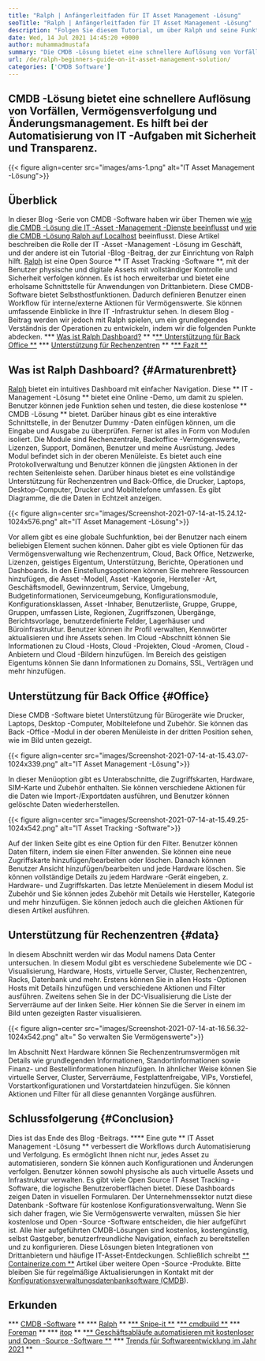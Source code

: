 ```yaml
---
title: "Ralph | Anfängerleitfaden für IT Asset Management -Lösung" 
seoTitle: "Ralph | Anfängerleitfaden für IT Asset Management -Lösung" 
description: "Folgen Sie diesem Tutorial, um über Ralph und seine Funktionen zu wissen. Ralph ist eine Open -Source -IT -Asset -Management -Lösung, die REST -API, Asset Tracking und mehr bietet." 
date: Wed, 14 Jul 2021 14:45:20 +0000
author: muhammadmustafa
summary: "Die CMDB -Lösung bietet eine schnellere Auflösung von Vorfällen, Vermögensverfolgung und Änderungsmanagement. Es hilft bei der Automatisierung von IT -Aufgaben mit Sicherheit und Transparenz." 
url: /de/ralph-beginners-guide-on-it-asset-management-solution/
categories: ['CMDB Software']
---
```


## CMDB -Lösung bietet eine schnellere Auflösung von Vorfällen, Vermögensverfolgung und Änderungsmanagement. Es hilft bei der Automatisierung von IT -Aufgaben mit Sicherheit und Transparenz.

{{< figure align=center src="images/ams-1.png" alt="IT Asset Management -Lösung">}}


## **Überblick**
In dieser Blog -Serie von CMDB -Software haben wir über Themen wie [wie die CMDB -Lösung die IT -Asset -Management -Dienste beeinflusst][1] und [wie die CMDB -Lösung Ralph auf Localhost][2] beeinflusst. Diese Artikel beschreiben die Rolle der IT -Asset -Management -Lösung im Geschäft, und der andere ist ein Tutorial -Blog -Beitrag, der zur Einrichtung von Ralph hilft. [Ralph][3] ist eine Open Source ** IT Asset Tracking -Software **, mit der Benutzer physische und digitale Assets mit vollständiger Kontrolle und Sicherheit verfolgen können. Es ist hoch erweiterbar und bietet eine erholsame Schnittstelle für Anwendungen von Drittanbietern. Diese CMDB-Software bietet Selbsthostfunktionen. Dadurch definieren Benutzer einen Workflow für interne/externe Aktionen für Vermögenswerte. Sie können umfassende Einblicke in Ihre IT -Infrastruktur sehen. In diesem Blog -Beitrag werden wir jedoch mit Ralph spielen, um ein grundlegendes Verständnis der Operationen zu entwickeln, indem wir die folgenden Punkte abdecken.
  *** [Was ist Ralph Dashboard?][4] **
  *[** Unterstützung für Back Office **][5]
  *** [Unterstützung für Rechenzentren][6] **
  *[** Fazit **][7]

## Was ist Ralph Dashboard? {#Armaturenbrett}
[Ralph][3] bietet ein intuitives Dashboard mit einfacher Navigation. Diese ** IT -Management -Lösung ** bietet eine Online -Demo, um damit zu spielen. Benutzer können jede Funktion sehen und testen, die diese kostenlose ** CMDB -Lösung ** bietet. Darüber hinaus gibt es eine interaktive Schnittstelle, in der Benutzer Dummy -Daten einfügen können, um die Eingabe und Ausgabe zu überprüfen. Ferner ist alles in Form von Modulen isoliert. Die Module sind Rechenzentrale, Backoffice -Vermögenswerte, Lizenzen, Support, Domänen, Benutzer und meine Ausrüstung. Jedes Modul befindet sich in der oberen Menüleiste. Es bietet auch eine Protokollverwaltung und Benutzer können die jüngsten Aktionen in der rechten Seitenleiste sehen. Darüber hinaus bietet es eine vollständige Unterstützung für Rechenzentren und Back-Office, die Drucker, Laptops, Desktop-Computer, Drucker und Mobiltelefone umfassen. Es gibt Diagramme, die die Daten in Echtzeit anzeigen.

{{< figure align=center src="images/Screenshot-2021-07-14-at-15.24.12-1024x576.png" alt="IT Asset Management -Lösung">}}

Vor allem gibt es eine globale Suchfunktion, bei der Benutzer nach einem beliebigen Element suchen können. Daher gibt es viele Optionen für das Vermögensverwaltung wie Rechenzentrum, Cloud, Back Office, Netzwerke, Lizenzen, geistiges Eigentum, Unterstützung, Berichte, Operationen und Dashboards. In den Einstellungsoptionen können Sie mehrere Ressourcen hinzufügen, die Asset -Modell, Asset -Kategorie, Hersteller -Art, Geschäftsmodell, Gewinnzentrum, Service, Umgebung, Budgetinformationen, Serviceumgebung, Konfigurationsmodule, Konfigurationsklassen, Asset -Inhaber, Benutzerliste, Gruppe, Gruppe, Gruppen, umfassen Liste, Regionen, Zugriffszonen, Übergänge, Berichtsvorlage, benutzerdefinierte Felder, Lagerhäuser und Büroinfrastruktur. Benutzer können ihr Profil verwalten, Kennwörter aktualisieren und ihre Assets sehen. Im Cloud -Abschnitt können Sie Informationen zu Cloud -Hosts, Cloud -Projekten, Cloud -Aromen, Cloud -Anbietern und Cloud -Bildern hinzufügen. Im Bereich des geistigen Eigentums können Sie dann Informationen zu Domains, SSL, Verträgen und mehr hinzufügen.

## Unterstützung für Back Office {#Office}
Diese CMDB -Software bietet Unterstützung für Bürogeräte wie Drucker, Laptops, Desktop -Computer, Mobiltelefone und Zubehör. Sie können das Back -Office -Modul in der oberen Menüleiste in der dritten Position sehen, wie im Bild unten gezeigt.

{{< figure align=center src="images/Screenshot-2021-07-14-at-15.43.07-1024x339.png" alt="IT Asset Management -Lösung">}}

In dieser Menüoption gibt es Unterabschnitte, die Zugriffskarten, Hardware, SIM-Karte und Zubehör enthalten. Sie können verschiedene Aktionen für die Daten wie Import-/Exportdaten ausführen, und Benutzer können gelöschte Daten wiederherstellen.

{{< figure align=center src="images/Screenshot-2021-07-14-at-15.49.25-1024x542.png" alt="IT Asset Tracking -Software">}}

Auf der linken Seite gibt es eine Option für den Filter. Benutzer können Daten filtern, indem sie einen Filter anwenden. Sie können eine neue Zugriffskarte hinzufügen/bearbeiten oder löschen. Danach können Benutzer Ansicht hinzufügen/bearbeiten und jede Hardware löschen. Sie können vollständige Details zu jedem Hardware -Gerät eingeben, z. Hardware- und Zugriffskarten. Das letzte Menüelement in diesem Modul ist Zubehör und Sie können jedes Zubehör mit Details wie Hersteller, Kategorie und mehr hinzufügen. Sie können jedoch auch die gleichen Aktionen für diesen Artikel ausführen.

## Unterstützung für Rechenzentren {#data}
In diesem Abschnitt werden wir das Modul namens Data Center untersuchen. In diesem Modul gibt es verschiedene Subelemente wie DC -Visualisierung, Hardware, Hosts, virtuelle Server, Cluster, Rechenzentren, Racks, Datenbank und mehr. Erstens können Sie in allen Hosts -Optionen Hosts mit Details hinzufügen und verschiedene Aktionen und Filter ausführen. Zweitens sehen Sie in der DC-Visualisierung die Liste der Serverräume auf der linken Seite. Hier können Sie die Server in einem im Bild unten gezeigten Raster visualisieren.

{{< figure align=center src="images/Screenshot-2021-07-14-at-16.56.32-1024x542.png" alt=" So verwalten Sie Vermögenswerte">}}

Im Abschnitt Next Hardware können Sie Rechenzentrumsvermögen mit Details wie grundlegenden Informationen, Standortinformationen sowie Finanz- und Bestellinformationen hinzufügen. In ähnlicher Weise können Sie virtuelle Server, Cluster, Serverräume, Festplattenfreigabe, VIPs, Vorstiefel, Vorstartkonfigurationen und Vorstartdateien hinzufügen. Sie können Aktionen und Filter für all diese genannten Vorgänge ausführen.

## Schlussfolgerung {#Conclusion}
Dies ist das Ende des Blog -Beitrags. **** Eine gute ** IT Asset Management -Lösung ** verbessert die Workflows durch Automatisierung und Verfolgung. Es ermöglicht Ihnen nicht nur, jedes Asset zu automatisieren, sondern Sie können auch Konfigurationen und Änderungen verfolgen. Benutzer können sowohl physische als auch virtuelle Assets und Infrastruktur verwalten. Es gibt viele Open Source IT Asset Tracking -Software, die logische Benutzeroberflächen bietet. Diese Dashboards zeigen Daten in visuellen Formularen. Der Unternehmenssektor nutzt diese Datenbank -Software für kostenlose Konfigurationsverwaltung. Wenn Sie sich daher fragen, wie Sie Vermögenswerte verwalten, müssen Sie hier kostenlose und Open -Source -Software entscheiden, die hier aufgeführt ist. Alle hier aufgeführten CMDB-Lösungen sind kostenlos, kostengünstig, selbst Gastgeber, benutzerfreundliche Navigation, einfach zu bereitstellen und zu konfigurieren. Diese Lösungen bieten Integrationen von Drittanbietern und häufige IT-Asset-Entdeckungen.
Schließlich schreibt [** Containerize.com **][8] Artikel über weitere Open -Source -Produkte. Bitte bleiben Sie für regelmäßige Aktualisierungen in Kontakt mit der [Konfigurationsverwaltungsdatenbanksoftware (CMDB][9]).

## Erkunden
  *** [CMDB -Software][9] **
  *** [Ralph][3] **
  *[** Snipe-it **][10]
  *[** cmdbuild **][11]
  *** [Foreman][12] **
  *** [itop][13] **
  *[** Geschäftsabläufe automatisieren mit kostenloser und Open -Source -Software **][14]
  *** [Trends für Softwareentwicklung im Jahr 2021][15] **

  
[1]: https://blog.containerize.com/cmdb-software/how-cmdb-solution-influences-it-asset-management-services/
[2]: https://blog.containerize.com/cmdb-software/how-to-set-up-cmdb-solution-ralph-on-localhost/
[3]: https://products.containerize.com/cmdb-software/ralph/
[4]: #dashboard
[5]: #office
[6]: #data
[7]: #Conclusion
[8]: https://www.containerize.com/
[9]: https://products.containerize.com/cmdb-software/
[10]: https://products.containerize.com/cmdb-software/snipe-it/
[11]: https://products.containerize.com/cmdb-software/cmdbuild/
[12]: https://products.containerize.com/cmdb-software/foreman/
[13]: https://products.containerize.com/cmdb-software/itop/
[14]: https://blog.containerize.com/blogging/automate-business-operations-using-open-source-software/
[15]: https://blog.containerize.com/blockchain-platforms/software-development-trends-to-look-out-for-in-2021/
